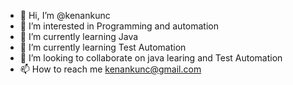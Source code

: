 - 👋 Hi, I’m @kenankunc
- 👀 I’m interested in Programming and automation
- 🌱 I’m currently learning Java
- 🌱 I’m currently learning Test Automation
- 💞️ I’m looking to collaborate on java learing and Test Automation
- 📫 How to reach me kenankunc@gmail.com

<!---
kenankunc/kenankunc is a ✨ special ✨ repository because its `README.md` (this file) appears on your GitHub profile.
You can click the Preview link to take a look at your changes.
--->
